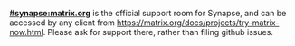[**#synapse:matrix.org**](https://matrix.to/#/#synapse:matrix.org) is the official support room for
Synapse, and can be accessed by any client from https://matrix.org/docs/projects/try-matrix-now.html.
Please ask for support there, rather than filing github issues.
